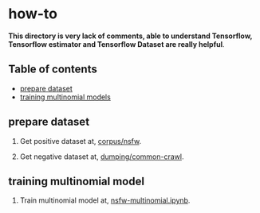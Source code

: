 # how-to

**This directory is very lack of comments, able to understand Tensorflow, Tensorflow estimator and Tensorflow Dataset are really helpful**.

## Table of contents
  * [prepare dataset](#prepare-dataset)
  * [training multinomial models](#training-multinomial-models)

## prepare dataset

1. Get positive dataset at, [corpus/nsfw](https://github.com/huseinzol05/Malay-Dataset/tree/master/corpus/nsfw).

2. Get negative dataset at, [dumping/common-crawl](https://github.com/huseinzol05/Malay-Dataset/tree/master/dumping/common-crawl).

## training multinomial model

1. Train multinomial model at, [nsfw-multinomial.ipynb](nsfw-multinomial.ipynb).